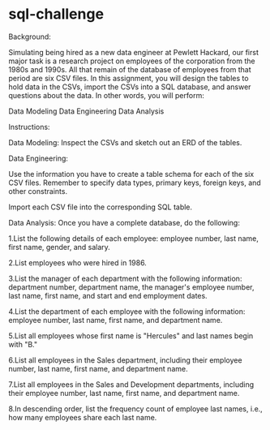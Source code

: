 # sql-challenge

Background:

Simulating being hired as a new data engineer at Pewlett Hackard, our first major task is a research project on employees of the corporation from the 1980s and 1990s. All that remain of the database of employees from that period are six CSV files.
In this assignment, you will design the tables to hold data in the CSVs, import the CSVs into a SQL database, and answer questions about the data. In other words, you will perform:

Data Modeling
Data Engineering
Data Analysis

Instructions:

Data Modeling:
Inspect the CSVs and sketch out an ERD of the tables. 



Data Engineering:


Use the information you have to create a table schema for each of the six CSV files. Remember to specify data types, primary keys, foreign keys, and other constraints.


Import each CSV file into the corresponding SQL table.



Data Analysis:
Once you have a complete database, do the following:


1.List the following details of each employee: employee number, last name, first name, gender, and salary.


2.List employees who were hired in 1986.


3.List the manager of each department with the following information: department number, department name, the manager's employee number, last name, first name, and start and end employment dates.


4.List the department of each employee with the following information: employee number, last name, first name, and department name.


5.List all employees whose first name is "Hercules" and last names begin with "B."


6.List all employees in the Sales department, including their employee number, last name, first name, and department name.


7.List all employees in the Sales and Development departments, including their employee number, last name, first name, and department name.


8.In descending order, list the frequency count of employee last names, i.e., how many employees share each last name.
